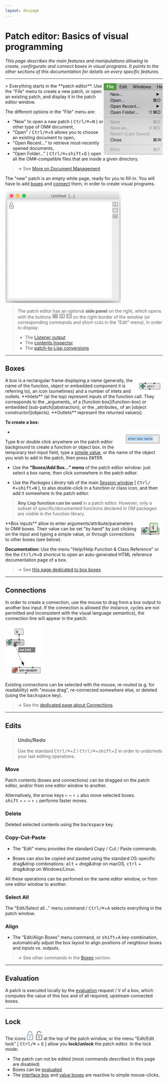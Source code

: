 ```yaml
---
layout: docpage
---
```


# Patch editor: Basics of visual programming
 
_This page describes the main features and manipulations allowing to create, confirgurate and connect boxes in visual programs. It points to the other sections of this documentation for details on every specific features._

------


<img src="./images/file-menu.png" align="right"> 
> Everything starts in the **patch editor**. Use the "File" menu to create a new patch, or open an existing patch, and display it in the patch editor window.

The different options in the "File" menu are:

- "New" to open a new patch ( <kbd>Ctrl/⌘</kbd>+<kbd>N</kbd> ) or other type of OM# document,
- "Open" / <kbd>Ctrl/⌘</kbd>+<kbd>O</kbd> allows you to choose an existing document to open,
- "Open Recent..." to retrieve most-recently opened documents,
- "Open Folder..." ( <kbd>Ctrl/⌘</kbd>+<kbd>shift</kbd>+<kbd>O</kbd> ) open all the OM#-compatible files that are inside a given directory.

> &rarr; See [More on Document Management](doc-management)

The "new" patch is an empty white page, ready for you to fill-in. 
You will have to add [boxes](#boxes) and [connect](#connections) them, in order to create visual programs.

<img src="./images/new-patch.png"> 

> The patch editor has an optional **side panel** on the right, which opens with the buttons <img src="./images/patch-button-listener.png" class="embedded"> <img src="./images/patch-button-i.png" class="embedded"> <img src="./images/patch-button-lisp.png" class="embedded"> on the right-border of the window (or corresponding commands and short-cuts in the "Edit" menu), in order to display:
> - The [Listener output](listener)
> - The [contents Inspector](inspector)
> - The [patch-to-Lisp conversions](lisp#getting-the-equivalent-lisp-code-of-a-patch)  

------

## Boxes

<img src="./images/om+.png" align="right">
A box is a rectangular frame displaying a name (generally, the name of the function, object or embedded component it is referring to), an icon (sometimes) and a number of inlets and outlets.
**Inlets** (at the top) represent inputs of the function call. They corresponds to the _arguments_ of a [function box](function-box) or embedded [sub-patch](abstraction), or the _attributes_ of an [object constructor](objects).
**Outlets** represent the returned value(s).


**To create a box:**

- <img src="./images/new-box.png" align="right">
 Type <kbd>N</kbd> or double click anywhere on the patch editor background to create a function or object box. 
In the temporary text-input field, type a [simple value](value-box), or the name of the object you wish to add in the patch, then press <kbd>ENTER</kbd>.


- Use the **"Boxes/Add Box..." menu** of the patch editor window: just select a box name, then click somewhere in the patch editor.

- Use the _Packages Library_ tab of the main [Session window](session) [ <kbd>Ctrl/⌘</kbd>+<kbd>shift</kbd>+<kbd>W</kbd> ], to also double-click in a function or class icon, and then add it somewhere in the patch editor. 


> **Any Lisp function can be used** in a patch editor. 
However, only a subset of specific/documented functions declared in OM packages are visible in the function library.  


<img src="./images/input-set-value.png" align="right"> 
**Box inputs** allow to enter arguments/attribute/parameters to OM# boxes. 
Their value can be set "by hand" by just clicking on the input and typing a simple value, or through connections to other boxes (see below).

**Documentation:** 
Use the menu "Help/Help Function & Class Reference" or the the <kbd>Ctrl/⌘</kbd>+<kbd>D</kbd> shortcut to open an auto-generated HTML reference documentation page of a box.


> &rarr; See [this page dedicated to box boxes](box).



------

## Connections

In order to create a connection, use the mouse to drag from a box output to another box input.
If the connection is allowed (for instance, cycles are not permitted and inconsistent with the visual language semantics), the connection line will appear in the patch.

<img src="./images/connection.png"> 

Existing connections can be selected with the mouse, re-routed (e.g. for readability) with "mouse drag", re-connected somewhere else, or deleted (using the <kbd>backspace</kbd> key).

> &rarr; See the [dedicated page about Connections](connections). 


------

## Edits

> ### Undo/Redo
>
> Use the standard <kbd>Ctrl/⌘</kbd>+<kbd>Z</kbd> / <kbd>Ctrl/⌘</kbd>+<kbd>shift</kbd>+<kbd>Z</kbd> in order to undo/redo your last editing operations.


### Move

Patch contents (boxes and connections) can be dragged on the patch editor, and/or from one editor window to another.

Alternatively, the arrow keys <kbd>←</kbd> <kbd>→</kbd> <kbd>↑</kbd> <kbd>↓</kbd> also move selected boxes.     
<kbd>shift</kbd> + <kbd>←</kbd> <kbd>→</kbd> <kbd>↑</kbd> <kbd>↓</kbd> performs faster moves.

### Delete

Deleted selected contents using the <kbd>backspace</kbd> key.


### Copy-Cut-Paste

- The "Edit" menu provides the standard Copy / Cut / Paste commands.

- Boxes can also be copied and pasted using the standard OS-specific drag&drop combinations: <kbd>alt</kbd> + _drag&drop_ on macOS, <kbd>ctrl</kbd> + _drag&drop_ on Windows/Linux.

All these operations can be perfomed on the same editor window, or from one editor window to another.

### Select All

The "Edit/Select all..." menu command / <kbd>Ctrl/⌘</kbd>+<kbd>A</kbd> selects everything in the patch window.

### Align

- The "Edit/Align Boxes" menu command, or <kbd>shift</kbd>+<kbd>A</kbd> key-combination,  automatically adjust the box layout to align positions of neighbour boxes and inputs vs. outputs. 

> &rarr; See other commands in the [Boxes](box) section.


------

## Evaluation

A patch is executed locally by the [evaluation](eval) request / <kbd>V</kbd> of a box, which computes the value of this box and of all required, upstream connected boxes.

------

## Lock 
The icons  <img src="./images/lock-icon.png" width="50px"> at the top of the patch window, or the menu "Edit/Edit lock" [ <kbd>Ctrl/⌘</kbd> + <kbd>E</kbd> ] allow you **lock/unlock** the patch editor.
In the lock mode:
- The patch can not be edited (most commands described in this page are disabled)
- Boxes can be [evaluated](eval)
- The [interface box](interface-boxes) and [value boxes](value-box) are reactive to simple mouse-clicks.








